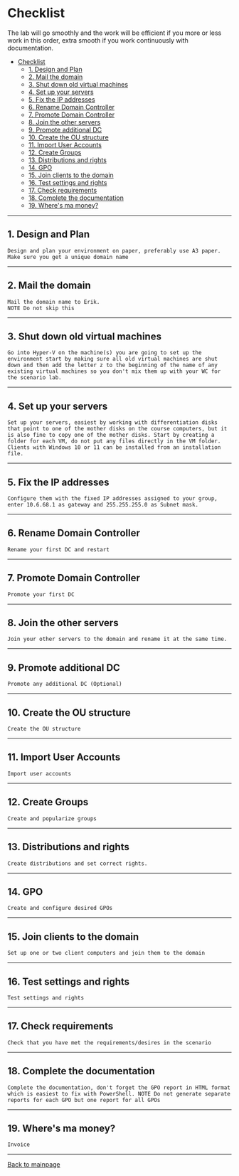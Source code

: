# Checklist

The lab will go smoothly and the work will be efficient if you more or less work in this order, extra smooth if you work continuously with documentation.

- [Checklist](#checklist)
  - [1. Design and Plan](#1-design-and-plan)
  - [2. Mail the domain](#2-mail-the-domain)
  - [3. Shut down old virtual machines](#3-shut-down-old-virtual-machines)
  - [4. Set up your servers](#4-set-up-your-servers)
  - [5. Fix the IP addresses](#5-fix-the-ip-addresses)
  - [6. Rename Domain Controller](#6-rename-domain-controller)
  - [7. Promote Domain Controller](#7-promote-domain-controller)
  - [8. Join the other servers](#8-join-the-other-servers)
  - [9. Promote additional DC](#9-promote-additional-dc)
  - [10. Create the OU structure](#10-create-the-ou-structure)
  - [11. Import User Accounts](#11-import-user-accounts)
  - [12. Create Groups](#12-create-groups)
  - [13. Distributions and rights](#13-distributions-and-rights)
  - [14. GPO](#14-gpo)
  - [15. Join clients to the domain](#15-join-clients-to-the-domain)
  - [16. Test settings and rights](#16-test-settings-and-rights)
  - [17. Check requirements](#17-check-requirements)
  - [18. Complete the documentation](#18-complete-the-documentation)
  - [19. Where's ma money?](#19-wheres-ma-money)

---

## 1. Design and Plan

    Design and plan your environment on paper, preferably use A3 paper. Make sure you get a unique domain name

---

## 2. Mail the domain

    Mail the domain name to Erik.
    NOTE Do not skip this

---

## 3. Shut down old virtual machines

    Go into Hyper-V on the machine(s) you are going to set up the environment start by making sure all old virtual machines are shut down and then add the letter z to the beginning of the name of any existing virtual machines so you don't mix them up with your WC for the scenario lab.

---

## 4. Set up your servers

    Set up your servers, easiest by working with differentiation disks that point to one of the mother disks on the course computers, but it is also fine to copy one of the mother disks. Start by creating a folder for each VM, do not put any files directly in the VM folder. Clients with Windows 10 or 11 can be installed from an installation file.

---

## 5. Fix the IP addresses

    Configure them with the fixed IP addresses assigned to your group, enter 10.6.68.1 as gateway and 255.255.255.0 as Subnet mask.

---

## 6. Rename Domain Controller

    Rename your first DC and restart

---

## 7. Promote Domain Controller

    Promote your first DC

---

## 8. Join the other servers

    Join your other servers to the domain and rename it at the same time.

---

## 9. Promote additional DC

    Promote any additional DC (Optional)

---

## 10. Create the OU structure

    Create the OU structure

---

## 11. Import User Accounts

    Import user accounts

---

## 12. Create Groups

    Create and popularize groups

---

## 13. Distributions and rights

    Create distributions and set correct rights.

---

## 14. GPO

    Create and configure desired GPOs

---

## 15. Join clients to the domain

    Set up one or two client computers and join them to the domain

---

## 16. Test settings and rights

    Test settings and rights

---

## 17. Check requirements

    Check that you have met the requirements/desires in the scenario

---

## 18. Complete the documentation

    Complete the documentation, don't forget the GPO report in HTML format which is easiest to fix with PowerShell. NOTE Do not generate separate reports for each GPO but one report for all GPOs

---

## 19. Where's ma money?

    Invoice

---

[Back to mainpage](../../README.md)
